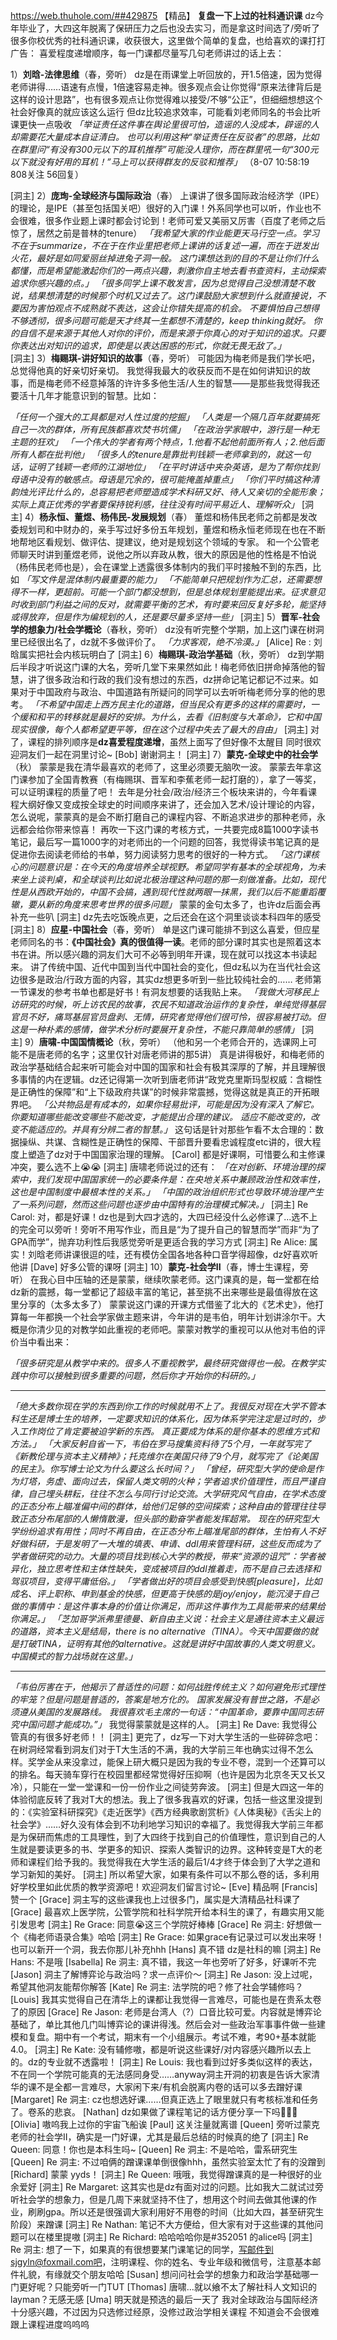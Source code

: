 https://web.thuhole.com/##429875 【精品】
**复盘一下上过的社科通识课**
dz今年毕业了，大四这年脱离了保研压力之后也没去实习，而是拿这时间选了/旁听了很多你校优秀的社科通识课，收获很大，这里做个简单的复盘，也给喜欢的课打打广告：
喜爱程度递增顺序，每一门课都尽量写几句老师讲过的话上去：

1）**刘晗-法律思维**（春，旁听）
dz是在雨课堂上听回放的，开1.5倍速，因为觉得老师讲得……语速有点慢，1倍速容易走神。很多观点会让你觉得“原来法律背后是这样的设计思路”，也有很多观点让你觉得难以接受/不够“公正”，但细细想想这个社会好像真的就应该这么运行
但dz比较追求效率，可能看刘老师同名的书会比听课更快一点吸收
*「举证责任这件事在舆论里很可怕，造谣的人没成本，辟谣的人却需要花大量成本自证清白。
也可以利用这种“举证责任在反驳者”的思路，比如在群里问“有没有300元以下的耳机推荐”可能没人理你，而在群里吼一句“300元以下就没有好用的耳机！”马上可以获得群友的反驳和推荐」*
（8-07 10:58:19 808关注 56回复）

[洞主] 2）**庞珣-全球经济与国际政治**（春）
上课讲了很多国际政治经济学（IPE）的理论，是IPE（甚至包括国关吧）很好的入门课！外系同学也可以听，作业也不会很难，很多作业题上课时都会讨论到！老师可爱又美丽又厉害（百度了老师之后惊了，居然之前是普林的tenure）
*「我希望大家的作业能更天马行空一点。学习不在于summarize，不在于在作业里把老师上课讲的话复述一遍，而在于迸发出火花，最好是如同爱丽丝掉进兔子洞一般。
这门课想达到的目的不是让你们什么都懂，而是希望能激起你们的一两点兴趣，刺激你自主地去看书查资料，主动探索追求你感兴趣的点。」
「很多同学上课不敢发言，因为总觉得自己没想清楚不敢说，结果想清楚的时候那个时机又过去了。这门课鼓励大家想到什么就直接说，不要因为害怕观点不成熟就不表达，这会让你错失提高的机会。
不要惧怕自己想得不够透彻，很多问题可能是天才终其一生都想不清楚的，keep thinking就好。
你的自信不是来源于其他人对你的评价，而是来源于你真心的对于知识的追求。只要你表达出对知识的追求，即使是以表达困惑的形式，你就无畏无敌了。」*
[洞主] 3）**梅赐琪-讲好知识的故事**（春，旁听）
可能因为梅老师是我们学长吧，总觉得他真的好亲切好亲切。
我觉得我最大的收获反而不是在如何讲知识的故事，而是梅老师不经意掉落的许许多多他生活/人生的智慧——是那些我觉得我还要活十几年才能意识到的智慧。比如：

*「任何一个强大的工具都是对人性过度的挖掘」
「人类是一个隔几百年就要搞死自己一次的群体，所有民族都喜欢焚书坑儒」
「在政治学家眼中，游行是一种无主题的狂欢」
「一个伟大的学者有两个特点，1.他看不起他前面所有人；2.他后面所有人都在批判他」
「很多人的tenure是靠批判钱颖一老师拿到的，就这一句话，证明了钱颖一老师的江湖地位」
「在平时讲话中夹杂英语，是为了帮你找到母语中没有的敏感点。母语是冗余的，很可能掩盖掉重点」
「你们平时搞这种清韵烛光评比什么的，总容易把老师塑造成学术科研又好、待人又亲切的全能形象；实际上真正优秀的学者要保持锐利感，往往没有时间平易近人、理解听众」*
[洞主] 4）**杨永恒、董煜、杨伟民-发展规划**（春）
董煜和杨伟民老师之前都是发改委规划司和中财办的，亲手写过好多份五年规划，董煜和杨永恒老师现在也在不断地帮地区看规划、做评估、提建议，绝对是规划这个领域的专家。
和一个公管老师聊天时讲到董煜老师，说他之所以弃政从教，很大的原因是他的性格是不怕说（杨伟民老师也是），会在课堂上透露很多体制内的我们平时接触不到的东西，比如
*「写文件是混体制内最重要的能力」
「不能简单只把规划作为汇总，还需要想得不一样，更超前。可能一个部门都没想到，但是总体规划里能提出来。征求意见时收到部门利益之间的反对，就需要平衡的艺术，有时要来回反复好多轮，能坚持或得放弃，但是作为编规划的人，还是要尽量多坚持一些」*
[洞主] 5）**晋军-社会学的想象力/社会学概论**（春秋，旁听）
dz没有听完整个学期，加上这门课在树洞里已经很出名了，dz就不多做评价了。
*「力求客观，绝不冷漠。」*
[Alice] Re : 刘晗属实把社会内核玩明白了
[洞主] 6）**梅赐琪-政治学基础**（秋，旁听）
dz到学期后半段才听说这门课的大名，旁听几堂下来果然如此！梅老师依旧拼命掉落他的智慧，讲了很多政治和行政的我们没有想过的东西，dz拼命记笔记都记不过来。如果对于中国政府与政治、中国道路有所疑问的同学可以去听听梅老师分享的他的思考。
*「不希望中国走上西方民主化的道路，但当民众有更多的这样的需要时，一个缓和和平的转移就是最好的安排。为什么，去看《旧制度与大革命》，它和中国现实很像，每个人都希望更平等，但在这个过程中失去了最大的自由」*
[洞主] 对了，课程的排列顺序是**dz喜爱程度递增**，虽然上面写了但好像不太醒目
同时很欢迎洞友们一起在洞里讨论~
[Bob] 谢谢洞主！
[洞主] 7）**蒙克-全球史中的社会学**（秋）
蒙蒙是我在清华最喜欢的老师了，这里必须要无脑吹一波。
蒙蒙去年拿这门课参加了全国青教赛（有梅赐琪、晋军和李蕉老师一起打磨的），拿了一等奖，可以证明课程的质量了吧！
去年是分社会/政治/经济三个板块来讲的，今年看课程大纲好像又变成按全球史的时间顺序来讲了，还会加入艺术/设计理论的内容，怎么说呢，蒙蒙真的是会不断打磨自己的课程内容、不断追求进步的那种老师，永远都会给你带来惊喜！
再吹一下这门课的考核方式，一共要完成8篇1000字读书笔记，最后写一篇1000字的对老师出的一个问题的回答，我觉得读书笔记真的是促进你去阅读老师给的书单，努力阅读努力思考的很好的一种方式。
*「这门课核心的问题意识是：在今天的角度培养全球视野。希望同学有基本的全球视角，为未来坐上谈判桌，和全球谈判比如说北极治理这种问题的那一刻做准备。比如，现代性是从西欧开始的，中国不会搞，遇到现代性就两眼一抹黑，我们以后不能重蹈覆辙，要从新的角度来思考世界的很多问题」*
蒙蒙的金句太多了，也许dz后面会再补充一些叭
[洞主] dz先去吃饭晚点更，之后还会在这个洞里谈谈本科四年的感受
[洞主] 8）**应星-中国社会**（春，旁听）
单是这门课可能排不到这么喜爱，但应星老师同名的书：**《中国社会》真的很值得一读**。老师的部分课时其实也是照着这本书在讲。所以感兴趣的洞友们大可不必等到明年开课，现在就可以找这本书读起来。
讲了传统中国、近代中国到当代中国社会的变化，但dz私以为在当代社会这边很多是政治/行政方面的内容，其实dz想更多听到一些比较纯社会的……
老师第一节课发的参考书单也都是好书！有洞友想要的话我贴上来。
*「我做大河移民上访研究的时候，听上访农民的故事，农民不知道政治运作的复杂性，单纯觉得基层官员不好，痛骂基层官员盘剥、无情，研究者觉得他们很可怜，很容易被打动。但这是一种朴素的感情，做学术分析时要展开复杂性，不能只靠简单的感情」*
[洞主] 9）**唐啸-中国国情概论**（秋，旁听）
（他和另一个老师合开的，选课网上可能不是唐老师的名字；这里仅针对唐老师讲的那5讲）
真是讲得极好，和梅老师的政治学基础结合起来听可能会对中国的国家和社会有极其深厚的了解，并且理解很多事情的内在逻辑。dz还记得第一次听到唐老师讲“政党克里斯玛型权威：含糊性是正确性的保障”和“上下级政府共谋”的时候非常震撼，觉得这就是真正的开拓眼界吧。
*「公共物品是有成本的，如果你轻易批评，可能是因为没有深入了解它。你要知道哪些能改变哪些不能改变，才能提出合理的建议。
适应不能改变的，改变不能适应的。并具有分辨二者的智慧。」*
这句话是针对那些乍看不太合理的：数据操纵、共谋、含糊性是正确性的保障、干部晋升要看忠诚程度etc讲的，很大程度上塑造了dz对于中国国家治理的理解。
[Carol] 都是好课啊，可惜要么和主修课冲突，要么选不上😭😭
[洞主] 唐啸老师说过的还有：
*「在对创新、环境治理的探索中，我们发现中国国家统一的必要条件是：在央地关系中兼顾政治性和效率性，这也是中国制度中最根本性的关系。」
「中国的政治组织形式也导致环境治理产生了一系列问题，然而这些问题也逐步由中国特有的治理模式解决。」*
[洞主] Re Carol: 对，都是好课！dz也是到大四才选的，大四已经没什么必修课了...选不上的完全可以旁听！旁听不用写作业，而且是“为了提升自己的智慧而学”而非“为了GPA而学”，抛弃功利性后我感觉旁听是更适合我的学习方式
[洞主] Re Alice: 属实！刘晗老师讲课很逗的哇，还有模仿全国各地各种口音学得超像，dz好喜欢听他讲
[Dave] 好多公管的课呀
[洞主] 10）**蒙克-社会学II**（春，博士生课程，旁听）
在我心目中压轴的还是蒙蒙，继续吹蒙老师。这门课真的是，每一堂都在给dz新的震撼，每一堂都记了超级丰富的笔记，甚至挑不出来哪些是最值得放在这里分享的（太多太多了）
蒙蒙说这门课的开课方式借鉴了北大的《艺术史》，他打算每一年都换一个社会学家做主题来讲，今年讲的是韦伯，明年计划讲涂尔干。大概是你清少见的对教学如此重视的老师吧。蒙蒙对教学的重视可以从他对韦伯的评价当中看出来：

*「很多研究是从教学中来的。很多人不重视教学，最终研究做得也一般。在教学实践中你可以接触到很多重要的问题，然后你才开始你的科研的。」*

---------------------------

*「绝大多数你现在学的东西到你工作的时候就用不上了。我很反对现在大学不管本科生还是博士生的培养，一定要求知识的体系化，因为体系学完注定是过时的，步入工作岗位了肯定要被迫学新的东西。
真正要成为体系的是你基本的思维方式和方法。」
「大家反躬自省一下，韦伯在罗马搜集资料待了5个月，一年就写完了《新教伦理与资本主义精神》；托克维尔在美国只待了9个月，就写完了《论美国的民主》。你写博士论文为什么要这么长时间？」
「曾经，研究型大学的使命是作为灯塔，务虚、面向过去，保留人类文明的火种；学者追求价值理性，而且严谨自律，自己埋头耕耘，往往不怎么与同行讨论交流。大学研究风气自由，在学术态度的正态分布上瞄准偏中间的群体，给他们足够的空间探索；这种自由的管理往往导致正态分布尾部的人懒惰散漫，但头部的勤奋学者能发挥超常。
现在的研究型大学纷纷追求有用性；同时不再自由，在正态分布上瞄准尾部的群体，生怕有人不好好做科研，于是发明了一大堆的填表、申请、ddl用来管理科研，这些反而成为了学者做研究的动力。大量的项目找到核心大学的教授，带来“资源的诅咒”：学者被异化，独立思考性和主体性缺失，变成被项目的ddl推着走，而不是自己去选择和驾驭项目，变得平庸低俗。」
「学者做出好的项目会感受到快感[pleasure]，比如成名、评上职称、申到基金的快感，但更高于快感的是joy/enjoy，能沉浸于自己做的事情中：是这件事本身的价值让你满足，而非这件事作为工具能带来的结果给你满足。」
「芝加哥学派弗里德曼、新自由主义说：社会主义是通往资本主义最远的道路，资本主义是结局，there is no alternative（TINA）。今天中国要做的就是打破TINA，证明有其他的alternative。这就是讲好中国故事的人类文明意义。中国模式的智力战场就在这里。」*

---------------------------

*「韦伯厉害在于，他揭示了普适性的问题：如何战胜传统主义？如何避免形式理性的牢笼？但是问题是普适的，答案是地方化的。
国家发展没有普世之路，不是必须遵从美国的发展路线。
我很喜欢毛主席的一句话：“中国革命，要靠中国同志研究中国问题才能成功。”」*
我觉得蒙蒙就是这样的人。
[洞主] Re Dave: 我觉得公管真的有很多好老师！！
[洞主] 更完了，dz写一下对大学生活的一些碎碎念吧：
在树洞经常看到洞友们对于T大生活的不满，我的大学前三年也确实过得不怎么样。奖学金从来没拿过，能保上研大概只是因为我的专业不卷，混到一个还算可以的排名。每天骑车穿行在校园里都经常觉得好压抑啊（也许是因为北京冬天又长又冷），只能在一堂一堂课和一份一份作业之间徒劳奔波。
[洞主] 但是大四这一年的体验彻底反转了我对T大的想法。我上了很多我喜欢的好课，包括一些这里没提到的：《实验室科研探究》《走近医学》《西方经典歌剧赏析》《人体奥秘》《舌尖上的社会学》……好久没有体会到不功利地学习知识的幸福了。我觉得我大学前三年都是为保研而焦虑的工具理性，到了大四终于找到自己的价值理性，意识到自己的人生就是要读更多的书、学更多的知识、探索人类智识的边界。这种转变是T大的老师和课程们给予我的。我觉得我在大学生活的最后1/4才终于体会到了大学之道和学习新知的美好。
[洞主] 所以希望大家，如果有条件可以不那么卷的话，多利用好学校里如此优质的教学资源吧！欢迎洞友们留言讨论~
[Eve] 精品啊
[Francis] 赞一个
[Grace] 洞主写的这些课我也上过很多门，属实是大清精品社科课了
[Grace] 最喜欢上医学院，公管学院和社科学院开给本科生的课了，有趣实用又能引发思考
[洞主] Re Grace: 同意😭这三个学院好棒棒
[Grace] Re 洞主: 好想做一个《梅老师语录合集》哈哈
[洞主] Re Grace: 如果grace有记录过可以发出来呀！也可以新开一个洞，我去你那儿补充hhh
[Hans] 真不错 dz是社科的嘛
[洞主] Re Hans: 不是哦
[Isabella] Re 洞主: 真不错，我这一年也旁听了好多，好课听不完
[Jason] 洞主了解博弈论与政治吗？求一点评价～
[洞主] Re Jason: 没上过呢，希望其他洞友能帮你解答
[Kate] Re 洞主: 法学院的吧？修了社会学辅修吗？
[Louis] 我其实觉得自己在清华上的课都让我觉得一言难尽，可能也是在贵系太卷了的原因
[Grace] Re Jason: 老师是台湾人（?）口音比较可爱。内容就是博弈论基础了，单比其他几门叫博弈论的课讲得浅。然后会对一些政治军事事件做一些建模和复盘。期中有一个考试，期末有一个小组展示。考试不难，考90+基本就能4.0。
[洞主] Re Kate: 没有辅修嗷，都是听说这些课好/对内容感兴趣所以去上的。dz的专业就不透露啦！
[洞主] Re Louis: 我也看到过好多类似这样的表达，不在同一个学院可能真的无法感同身受……anyway洞主开洞的初衷是告诉大家清华的课不是全都一言难尽，大家闲下来/有机会脱离内卷的话可以多去蹭好课
[Margaret] Re 洞主: cz也想选好课……但真正选上了眼里就只有考核标准和任务了。卷系的悲哀。
[Nathan] dz如果做了课程笔记的话方便分享一下吗🤨🤨🤨
[Olivia] 嗷呜我上过你的宇宙飞船诶
[Paul] 这关注量就离谱
[Queen] 旁听过蒙克老师的社会学II，确实是一门好课，尤其是最后总结的时候真的绝了
[洞主] Re Queen: 同意！你也是本科生吗~
[Queen] Re 洞主: 不是哈哈，雷系研究生
[Queen] Re 洞主: 不过咱俩的蹭课课单倒很像hhh，虽然实验室太忙了有的没蹭到
[Richard] 蒙蒙 yyds！
[洞主] Re Queen: 哦哦，我觉得蹭课真的是一种很好的业余爱好
[洞主] Re Margaret: 这其实也是dz有面对过的问题。比如我大二就试过旁听社会学的想象力，但是几周下来就坚持不住了，想用这个时间去做其他课的作业，刷刷gpa。所以还是很强调大家利用好不用卷的时间（比如大四，甚至研究生阶段）来蹭课
[洞主] Re Nathan: 笔记不大方便给，但大家有对于这些课的其他问题可以在楼里提嗷
[洞主] Re Richard: 哈哈哈哈你是#352051 的alice吗
[洞主] Re 洞主: 想了一下，如果真的有很想要某门课笔记的同学，写邮件到sjgyln@foxmail.com吧，注明课程、你的姓名、专业年级和微信号，注意基本邮件礼貌，有缘就交个朋友哈哈
[Susan] 想问问社会学的想象力和政治学基础哪一门更好呢？只能旁听一门TUT
[Thomas] 唐啸…就以飨不太了解社科人文知识的layman？无感无感
[Uma] 明天就是预选的最后一天了 我对全球政治与国际经济十分感兴趣，不过因为只选修过经原，没修过政治学相关课程 不知道会不会很难跟上课程进度呜呜呜